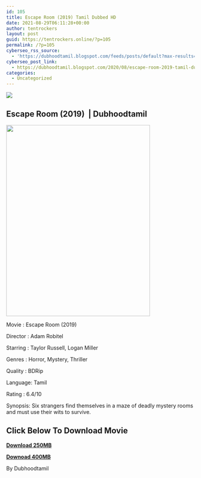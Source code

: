 ```yaml
---
id: 105
title: Escape Room (2019) Tamil Dubbed HD
date: 2021-08-29T06:11:28+00:00
author: tentrockers
layout: post
guid: https://tentrockers.online/?p=105
permalink: /?p=105
cyberseo_rss_source:
  - 'https://dubhoodtamil.blogspot.com/feeds/posts/default?max-results=150&start-index=151'
cyberseo_post_link:
  - https://dubhoodtamil.blogspot.com/2020/08/escape-room-2019-tamil-dubbed-hd.html
categories:
  - Uncategorized
---
```

<div class="media_block">
  <img src="https://1.bp.blogspot.com/-2hd1IM9IPV0/X0iuqGy3MDI/AAAAAAAACKM/kkwcKKFlm7EVcdFLyK0Vkuv8lQAMkFl5QCNcBGAsYHQ/s72-w384-h512-c/817XW6R5p3L._RI_.jpg" class="media_thumbnail" />
</div>

## Escape Room (2019)&nbsp; | Dubhoodtamil

<div class="separator">
  <img loading="lazy" border="0" data-original-height="1600" data-original-width="1200" height="512" src="https://1.bp.blogspot.com/-2hd1IM9IPV0/X0iuqGy3MDI/AAAAAAAACKM/kkwcKKFlm7EVcdFLyK0Vkuv8lQAMkFl5QCNcBGAsYHQ/w384-h512/817XW6R5p3L._RI_.jpg" width="384" />
</div>

Movie	<span></span>:	<span></span>Escape Room (2019)&nbsp;

Director	<span></span>:	<span></span>Adam Robitel&nbsp;

Starring	<span></span>:	<span></span>Taylor Russell, Logan Miller&nbsp;

Genres	<span></span>:	<span></span>Horror, Mystery, Thriller

Quality	<span></span>:	<span></span>BDRip

Language:	<span></span>Tamil&nbsp;

Rating	<span></span>:	<span></span>6.4/10

Synopsis: Six strangers find themselves in a maze of deadly mystery rooms and must use their wits to survive.

## **<span>Click Below To Download Movie</span>**

**<span><a href="https://oncehelp.com/escaperoom-1" target="_blank" rel="noopener">Download 250MB</a></span>**

**<span><a href="https://oncehelp.com/escaperoom-2" target="_blank" rel="noopener">Downoad 400MB</a></span>**

By Dubhoodtamil
